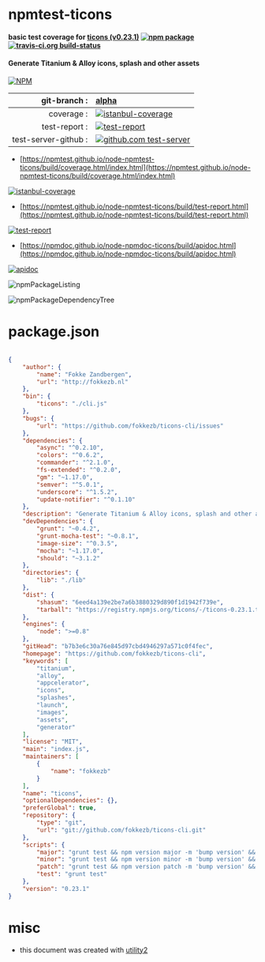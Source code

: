 # npmtest-ticons

#### basic test coverage for  [ticons (v0.23.1)](https://github.com/fokkezb/ticons-cli)  [![npm package](https://img.shields.io/npm/v/npmtest-ticons.svg?style=flat-square)](https://www.npmjs.org/package/npmtest-ticons) [![travis-ci.org build-status](https://api.travis-ci.org/npmtest/node-npmtest-ticons.svg)](https://travis-ci.org/npmtest/node-npmtest-ticons)

#### Generate Titanium & Alloy icons, splash and other assets

[![NPM](https://nodei.co/npm/ticons.png?downloads=true&downloadRank=true&stars=true)](https://www.npmjs.com/package/ticons)

| git-branch : | [alpha](https://github.com/npmtest/node-npmtest-ticons/tree/alpha)|
|--:|:--|
| coverage : | [![istanbul-coverage](https://npmtest.github.io/node-npmtest-ticons/build/coverage.badge.svg)](https://npmtest.github.io/node-npmtest-ticons/build/coverage.html/index.html)|
| test-report : | [![test-report](https://npmtest.github.io/node-npmtest-ticons/build/test-report.badge.svg)](https://npmtest.github.io/node-npmtest-ticons/build/test-report.html)|
| test-server-github : | [![github.com test-server](https://npmtest.github.io/node-npmtest-ticons/GitHub-Mark-32px.png)](https://npmtest.github.io/node-npmtest-ticons/build/app/index.html) | | build-artifacts : | [![build-artifacts](https://npmtest.github.io/node-npmtest-ticons/glyphicons_144_folder_open.png)](https://github.com/npmtest/node-npmtest-ticons/tree/gh-pages/build)|

- [https://npmtest.github.io/node-npmtest-ticons/build/coverage.html/index.html](https://npmtest.github.io/node-npmtest-ticons/build/coverage.html/index.html)

[![istanbul-coverage](https://npmtest.github.io/node-npmtest-ticons/build/screenCapture.buildCi.browser.%252Ftmp%252Fbuild%252Fcoverage.lib.html.png)](https://npmtest.github.io/node-npmtest-ticons/build/coverage.html/index.html)

- [https://npmtest.github.io/node-npmtest-ticons/build/test-report.html](https://npmtest.github.io/node-npmtest-ticons/build/test-report.html)

[![test-report](https://npmtest.github.io/node-npmtest-ticons/build/screenCapture.buildCi.browser.%252Ftmp%252Fbuild%252Ftest-report.html.png)](https://npmtest.github.io/node-npmtest-ticons/build/test-report.html)

- [https://npmdoc.github.io/node-npmdoc-ticons/build/apidoc.html](https://npmdoc.github.io/node-npmdoc-ticons/build/apidoc.html)

[![apidoc](https://npmdoc.github.io/node-npmdoc-ticons/build/screenCapture.buildCi.browser.%252Ftmp%252Fbuild%252Fapidoc.html.png)](https://npmdoc.github.io/node-npmdoc-ticons/build/apidoc.html)

![npmPackageListing](https://npmtest.github.io/node-npmtest-ticons/build/screenCapture.npmPackageListing.svg)

![npmPackageDependencyTree](https://npmtest.github.io/node-npmtest-ticons/build/screenCapture.npmPackageDependencyTree.svg)



# package.json

```json

{
    "author": {
        "name": "Fokke Zandbergen",
        "url": "http://fokkezb.nl"
    },
    "bin": {
        "ticons": "./cli.js"
    },
    "bugs": {
        "url": "https://github.com/fokkezb/ticons-cli/issues"
    },
    "dependencies": {
        "async": "^0.2.10",
        "colors": "^0.6.2",
        "commander": "^2.1.0",
        "fs-extended": "^0.2.0",
        "gm": "~1.17.0",
        "semver": "^5.0.1",
        "underscore": "^1.5.2",
        "update-notifier": "^0.1.10"
    },
    "description": "Generate Titanium & Alloy icons, splash and other assets",
    "devDependencies": {
        "grunt": "~0.4.2",
        "grunt-mocha-test": "~0.8.1",
        "image-size": "^0.3.5",
        "mocha": "~1.17.0",
        "should": "~3.1.2"
    },
    "directories": {
        "lib": "./lib"
    },
    "dist": {
        "shasum": "6eed4a139e2be7a6b3880329d890f1d1942f739e",
        "tarball": "https://registry.npmjs.org/ticons/-/ticons-0.23.1.tgz"
    },
    "engines": {
        "node": ">=0.8"
    },
    "gitHead": "b7b3e6c30a76e845d97cbd4946297a571c0f4fec",
    "homepage": "https://github.com/fokkezb/ticons-cli",
    "keywords": [
        "titanium",
        "alloy",
        "appcelerator",
        "icons",
        "splashes",
        "launch",
        "images",
        "assets",
        "generator"
    ],
    "license": "MIT",
    "main": "index.js",
    "maintainers": [
        {
            "name": "fokkezb"
        }
    ],
    "name": "ticons",
    "optionalDependencies": {},
    "preferGlobal": true,
    "repository": {
        "type": "git",
        "url": "git://github.com/fokkezb/ticons-cli.git"
    },
    "scripts": {
        "major": "grunt test && npm version major -m 'bump version' && npm publish && git push && git push --tags",
        "minor": "grunt test && npm version minor -m 'bump version' && npm publish && git push && git push --tags",
        "patch": "grunt test && npm version patch -m 'bump version' && npm publish && git push && git push --tags",
        "test": "grunt test"
    },
    "version": "0.23.1"
}
```



# misc
- this document was created with [utility2](https://github.com/kaizhu256/node-utility2)

